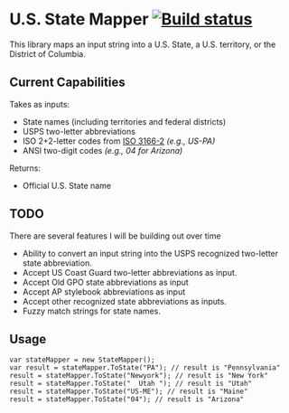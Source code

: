 # U.S. State Mapper  [![Build status](https://ci.appveyor.com/api/projects/status/j2rbdbq7l9g6egl7?svg=true)](https://ci.appveyor.com/project/asciamanna/usstatemapper) 
This library maps an input string into a U.S. State, a U.S. territory, or the District of Columbia.

## Current Capabilities

Takes as inputs:

* State names (including territories and federal districts)
* USPS two-letter abbreviations
* ISO 2+2-letter codes from [ISO 3166-2](https://en.wikipedia.org/wiki/ISO_3166-2) _(e.g., US-PA)_ 
* ANSI two-digit codes _(e.g., 04 for Arizona)_ 

Returns:

* Official U.S. State name

## TODO
There are several features I will be building out over time

* Ability to convert an input string into the USPS recognized two-letter state abbreviation.
* Accept US Coast Guard two-letter abbreviations as input.
* Accept Old GPO state abbreviations as input
* Accept AP stylebook abbreviations as input
* Accept other recognized state abbreviations as inputs.
* Fuzzy match strings for state names.

## Usage

```
var stateMapper = new StateMapper();
var result = stateMapper.ToState("PA"); // result is "Pennsylvania"  
result = stateMapper.ToState("Newyork"); // result is "New York"  
result = stateMapper.ToState("  Utah "); // result is "Utah"
result = stateMapper.ToState("US-ME"); // result is "Maine"
result = stateMapper.ToState("04"); // result is "Arizona"  
  
```

